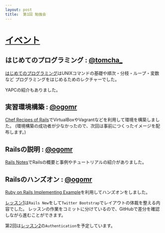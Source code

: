 ```yaml
---
layout: post
title:  第1回 勉強会
---
```


# [イベント](http://hommachirb.doorkeeper.jp/events/19500)

## はじめてのプログラミング : [@tomcha_]()

[はじめてのプログラミング](https://github.com/tomcha/hommachirb-2014-09/blob/master/slide.md)はUNIXコマンドの基礎や順次・分枝・ループ・変数など
プログラミングをはじめるためのレクチャーでした。

YAPCの紹介もありました。

## 実習環境構築 : [@ogomr](https://twitter.com/ogomr)

[Chef Recipes of Rails](https://github.com/hommachirb/chef-recipe-rails)でVirtualBoxやVagrantなどを利用して環境を構築しました。
(環境構築の成功者が少なかったので、次回は事前につくったイメージを配布します。)

## Railsの説明 : [@ogomr](https://twitter.com/ogomr)

[Rails Notes](https://speakerdeck.com/ogom/rails-notes)でRailsの概要と事例やチュートリアルの紹介がありました。

## Railsのハンズオン : [@ogomr](https://twitter.com/ogomr)

[Ruby on Rails Implementing Example](https://github.com/hommachirb/rails-example)を利用してハンズオンをしました。

[レッスン1](https://github.com/hommachirb/rails-example/blob/master/doc/lesson/001.md)は`Rails New`をして`Twitter Bootstrap`でレイアウトの体裁を整える内容でした。
レッスンの作業をコミットに分けているので、GitHubで差分を確認しながら進むことができます。

第2回は[レッスン2](https://github.com/hommachirb/rails-example/blob/master/doc/lesson/002.md)の`Authentication`を予定しています。

